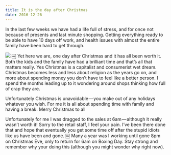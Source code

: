 ```yaml
---
title: It is the day after Christmas
date: 2016-12-26
---
```


In the last few weeks we have had a life full of stress, and for once not because of presents and last minute shopping. Getting everything ready to be able to have 10 days off work, and health issues with almost the entire family have been hard to get through.

![][image-1]
￼
Yet here we are, one day after Christmas and it has all been worth it. Both the kids and the family have had a brilliant time and that’s all that matters really.
Yes Christmas is a capitalist and consumerist wet dream. Christmas becomes less and less about religion as the years go on, and more about spending money you don’t have to feel like a better person. I spend the months leading up to it wondering around shops thinking how full of crap they are.

Unfortunately Christmas is unavoidable — you make out of any holidays whatever you wish. For me it is all about spending time with family and having a break.
Merry Christmas to all

Unfortunately for me I was dragged to the sales at 6am — although it really wasn’t worth it! Sorry to the retail staff, I feel your pain. I’ve been there done that and hope that eventually you get some time off after the stupid idiots like us have been and gone.
￼
Many a year was I working until gone 8pm on Christmas Eve, only to return for 6am on Boxing Day. Stay strong and remember why your doing this (although you might wonder why right now).

[image-1]:	https://cdn-images-1.medium.com/max/800/1*1tPamuWWIOebAkYgpP72YQ.jpeg